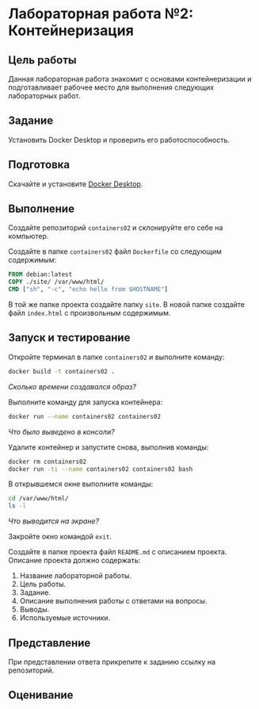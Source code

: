 # Лабораторная работа №2: Контейнеризация

## Цель работы

Данная лабораторная работа знакомит с основами контейнеризации и подготавливает рабочее место
для выполнения следующих лабораторных работ.

## Задание

Установить Docker Desktop и проверить его работоспособность.

## Подготовка

Скачайте и установите [Docker Desktop](https://www.docker.com/products/docker-desktop/).

## Выполнение

Создайте репозиторий `containers02` и склонируйте его себе на компьютер.

Создайте в папке `containers02` файл `Dockerfile` со следующим содержимым:

```dockerfile
FROM debian:latest
COPY ./site/ /var/www/html/
CMD ["sh", "-c", "echo hello from $HOSTNAME"]
```

В той же папке проекта создайте папку `site`. В новой папке создайте файл `index.html` с произвольным
содержимым.

## Запуск и тестирование

Откройте терминал в папке `containers02` и выполните команду:

```bash
docker build -t containers02 .
```

_Сколько времени создавался образ?_

Выполните команду для запуска контейнера:

```bash
docker run --name containers02 containers02
```

_Что было выведено в консоли?_

Удалите контейнер и запустите снова, выполнив команды:

```bash
docker rm containers02
docker run -ti --name containers02 containers02 bash
```

В открывшемся окне выполните команды:

```bash
cd /var/www/html/
ls -l
```

_Что выводится на экране?_

Закройте окно командой `exit`.

Создайте в папке проекта файл `README.md` с описанием проекта. Описание проекта должно содержать:

1. Название лабораторной работы.
2. Цель работы.
3. Задание.
4. Описание выполнения работы с ответами на вопросы.
5. Выводы.
6. Используемые источники.

## Представление

При представлении ответа прикрепите к заданию ссылку на репозиторий.

## Оценивание
